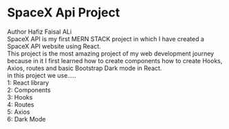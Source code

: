 # SpaceX Api Project
Author Hafiz Faisal ALi
<br>
SpaceX API is my first MERN STACK project in which I have created a SpaceX API website using React.
<br>
This project is the most amazing project of my web development journey because in it I first learned how to create components how to create Hooks, Axios, routes and basic Bootstrap Dark mode in React.
<br>
in this project we use.....
<br>
1: React library
<br>
2: Components
<br>
3: Hooks 
<br>
4: Routes
<br>
5: Axios
<br>
6: Dark Mode

